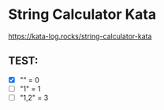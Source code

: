 # String Calculator Kata

https://kata-log.rocks/string-calculator-kata

## TEST:

- [x] "" = 0
- [ ] "1" = 1
- [ ] "1,2" = 3